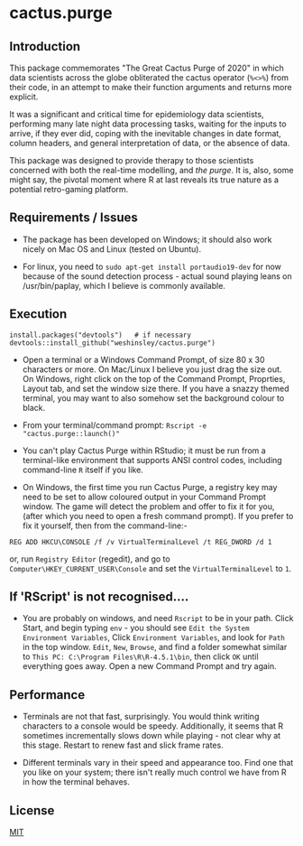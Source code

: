 # cactus.purge

## Introduction

This package commemorates "The Great Cactus Purge of 2020" in which data 
scientists across the globe obliterated the cactus operator (`%<>%`) from
their code, in an attempt to make their function arguments and returns
more explicit. 

It was a significant and critical time for epidemiology data scientists, 
performing many late night data processing tasks, waiting for the inputs
to arrive, if they ever did, coping with the inevitable changes in date
format, column headers, and general interpretation of data, or the
absence of data. 

This package was designed to provide therapy to those scientists concerned
with both the real-time modelling, and _the purge_. It is, also, some might 
say, the pivotal moment where R at last reveals its true nature as a 
potential retro-gaming platform. 

## Requirements / Issues

* The package has been developed on Windows; it should also work nicely on 
  Mac OS and Linux (tested on Ubuntu).

* For linux, you need to `sudo apt-get install portaudio19-dev` for now
  because of the sound detection process - actual sound playing leans on 
  /usr/bin/paplay, which I believe is commonly available.

## Execution

```
install.packages("devtools")   # if necessary
devtools::install_github("weshinsley/cactus.purge")
```

* Open a terminal or a Windows Command Prompt, of size 80 x 30 characters or 
  more. On Mac/Linux I believe you just drag the size out. On Windows, right
  click on the top of the Command Prompt, Proprties, Layout tab, and set
  the window size there. If you have a snazzy themed terminal, you may 
  want to also somehow set the background colour to black.

* From your terminal/command prompt: `Rscript -e "cactus.purge::launch()"`

* You can't play Cactus Purge within RStudio; it must be run from
  a terminal-like environment that supports ANSI control codes, including 
  command-line `R` itself if you like.

* On Windows, the first time you run Cactus Purge, a registry key may
  need to be set to allow coloured output in your Command Prompt window.
  The game will detect the problem and offer to fix it for you, (after
  which you need to open a fresh command prompt). If you prefer to fix
  it yourself, then from the command-line:-
```
REG ADD HKCU\CONSOLE /f /v VirtualTerminalLevel /t REG_DWORD /d 1
```
  or, run `Registry Editor` (regedit), and go to `Computer\HKEY_CURRENT_USER\Console` and
  set the `VirtualTerminalLevel` to `1`.

## If 'RScript' is not recognised....

* You are probably on windows, and need `Rscript` to be in your path. 
  Click Start, and begin typing `env` - you should see `Edit the System
  Environment Variables`, Click `Environment Variables`, and look for 
  `Path` in the top window. `Edit`, `New`, `Browse`, and find a folder
  somewhat similar to `This PC: C:\Program Files\R\R-4.5.1\bin`, then 
  click `OK` until everything goes away. Open a new Command Prompt and 
  try again.

## Performance

* Terminals are not that fast, surprisingly. You would think writing 
  characters to a console would be speedy. Additionally, it seems that
  R sometimes incrementally slows down while playing - not clear why
  at this stage. Restart to renew fast and slick frame rates. 
  
* Different terminals vary in their speed and appearance too. Find
  one that you like on your system; there isn't really much control
  we have from R in how the terminal behaves.

## License
[MIT](https://choosealicense.com/licenses/mit/)

